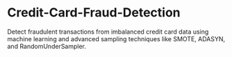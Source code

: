 # Credit-Card-Fraud-Detection
Detect fraudulent transactions from imbalanced credit card data using machine learning and advanced sampling techniques like SMOTE, ADASYN, and RandomUnderSampler.
